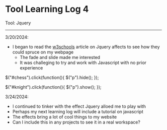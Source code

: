 # Tool Learning Log 4

Tool: Jquery

---

3/20/2024:
* I began to read the [w3schools](https://www.w3schools.com/jquery/jquery_hide_show.asp) article on Jquery affects to see how they could spruce on my webpage
  * The fade and slide made me interested
  * It was challeging to try and work with Javascript with no prior experience

$("#chess").click(function(){
  $("p").hide();
});

$("#knight").click(function(){
  $("p").show();
});

3/24/2024:
* I continued to tinker with the effect Jquery alloed me to play with
 * Perhaps my next learning log will include a tutorial on javascript
 * The effects bring a lot of cool things to my website
 * Can I include this in any projects to see it in a real workspace? 
